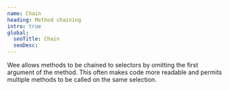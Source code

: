 ```yaml
---
name: Chain
heading: Method chaining
intro: true
global:
  seoTitle: Chain
  seoDesc:
---
```


Wee allows methods to be chained to selectors by omitting the first argument of
the method. This often makes code more readable and permits multiple methods to
be called on the same selection.